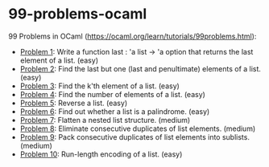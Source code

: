# 99-problems-ocaml
99 Problems in OCaml (https://ocaml.org/learn/tutorials/99problems.html):
* [Problem 1](https://ocaml.org/learn/tutorials/99problems.html#Writeafunctionlast39alistgt39aoptionthatreturnsthelastelementofalisteasy): Write a function last : 'a list -> 'a option that returns the last element of a list. (easy)
* [Problem 2](https://ocaml.org/learn/tutorials/99problems.html#Findthelastbutonelastandpenultimateelementsofalisteasy): Find the last but one (last and penultimate) elements of a list. (easy)
* [Problem 3](https://ocaml.org/learn/tutorials/99problems.html#Findthek39thelementofalisteasy): Find the k'th element of a list. (easy)
* [Problem 4](https://ocaml.org/learn/tutorials/99problems.html#Findthenumberofelementsofalisteasy): Find the number of elements of a list. (easy)
* [Problem 5](https://ocaml.org/learn/tutorials/99problems.html#Reversealisteasy): Reverse a list. (easy)
* [Problem 6](https://ocaml.org/learn/tutorials/99problems.html#Findoutwhetheralistisapalindromeeasy): Find out whether a list is a palindrome. (easy)
* [Problem 7](https://ocaml.org/learn/tutorials/99problems.html#Flattenanestedliststructuremedium): Flatten a nested list structure. (medium)
* [Problem 8](https://ocaml.org/learn/tutorials/99problems.html#Eliminateconsecutiveduplicatesoflistelementsmedium): Eliminate consecutive duplicates of list elements. (medium)
* [Problem 9](https://ocaml.org/learn/tutorials/99problems.html#Packconsecutiveduplicatesoflistelementsintosublistsmedium): Pack consecutive duplicates of list elements into sublists. (medium)
* [Problem 10](https://ocaml.org/learn/tutorials/99problems.html#Runlengthencodingofalisteasy): Run-length encoding of a list. (easy)
